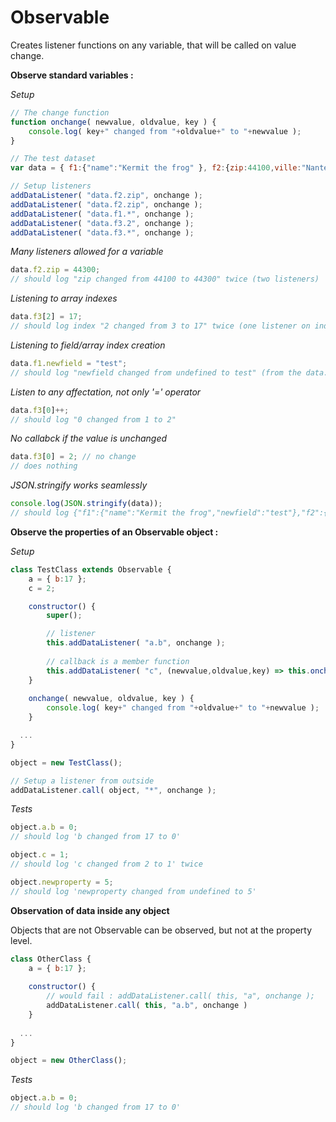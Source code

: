 # Observable
Creates listener functions on any variable, that will be called on value change.

**Observe standard variables :**

*Setup*

```javascript
// The change function
function onchange( newvalue, oldvalue, key ) {
  	console.log( key+" changed from "+oldvalue+" to "+newvalue );
}

// The test dataset
var data = { f1:{"name":"Kermit the frog" }, f2:{zip:44100,ville:"Nantes"}, f3:[1,1,3] };

// Setup listeners
addDataListener( "data.f2.zip", onchange );
addDataListener( "data.f2.zip", onchange );
addDataListener( "data.f1.*", onchange );
addDataListener( "data.f3.2", onchange );
addDataListener( "data.f3.*", onchange );
```

*Many listeners allowed for a variable*
```javascript
data.f2.zip = 44300;
// should log "zip changed from 44100 to 44300" twice (two listeners)
```

*Listening to array indexes*
```javascript
data.f3[2] = 17;
// should log index "2 changed from 3 to 17" twice (one listener on index 2, another one for any index)
```

*Listening to field/array index creation*
```javascript
data.f1.newfield = "test";
// should log "newfield changed from undefined to test" (from the data.f1.* listener)
```

*Listen to any affectation, not only '=' operator*
```javascript
data.f3[0]++;
// should log "0 changed from 1 to 2"
```

*No callabck if the value is unchanged*
```javascript
data.f3[0] = 2; // no change
// does nothing
```

*JSON.stringify works seamlessly*
```javascript
console.log(JSON.stringify(data));
// should log {"f1":{"name":"Kermit the frog","newfield":"test"},"f2":{"zip":44300,"ville":"Nantes"},"f3":[2,1,17]}
```

**Observe the properties of an Observable object :**

*Setup*
```javascript
class TestClass extends Observable {
	a = { b:17 };
	c = 2;

	constructor() {
		super();

		// listener
		this.addDataListener( "a.b", onchange );
    
		// callback is a member function
		this.addDataListener( "c", (newvalue,oldvalue,key) => this.onchange(newvalue,oldvalue,key) );
	}
  
	onchange( newvalue, oldvalue, key ) {
		console.log( key+" changed from "+oldvalue+" to "+newvalue );
	}

  ...
}

object = new TestClass();

// Setup a listener from outside
addDataListener.call( object, "*", onchange );

```

*Tests*
```javascript
object.a.b = 0;
// should log 'b changed from 17 to 0'

object.c = 1;
// should log 'c changed from 2 to 1' twice

object.newproperty = 5;
// should log 'newproperty changed from undefined to 5'
```

**Observation of data inside any object**

Objects that are not Observable can be observed, but not at the property level.

```javascript
class OtherClass {
	a = { b:17 };
  
	constructor() {
		// would fail : addDataListener.call( this, "a", onchange ); 
		addDataListener.call( this, "a.b", onchange )
	}
  
  ...
}

object = new OtherClass();
```

*Tests*
```javascript
object.a.b = 0;
// should log 'b changed from 17 to 0'
```
